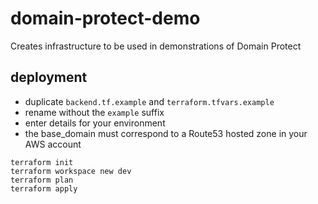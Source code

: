 # domain-protect-demo
Creates infrastructure to be used in demonstrations of Domain Protect

## deployment
* duplicate `backend.tf.example` and `terraform.tfvars.example`
* rename without the `example` suffix
* enter details for your environment
* the base_domain must correspond to a Route53 hosted zone in your AWS account
```
terraform init
terraform workspace new dev
terraform plan
terraform apply
```
